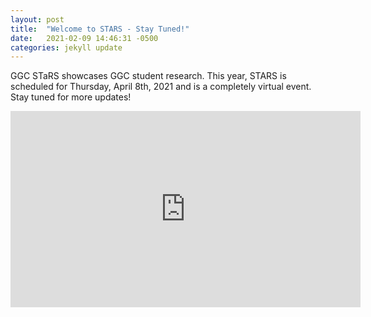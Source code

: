 ```yaml
---
layout: post
title:  "Welcome to STARS - Stay Tuned!"
date:   2021-02-09 14:46:31 -0500
categories: jekyll update
---
```


GGC STaRS showcases GGC student research. This year, STARS is scheduled for Thursday, April 8th, 2021 and is a completely virtual event. Stay tuned for more updates!

<iframe src="https://www.facebook.com/plugins/video.php?height=314&href=https%3A%2F%2Fwww.facebook.com%2Fggc.sst%2Fvideos%2F2856445054589467%2F&show_text=false&width=560" width="560" height="314" style="border:none;overflow:hidden" scrolling="no" frameborder="0" allowfullscreen="true" allow="autoplay; clipboard-write; encrypted-media; picture-in-picture; web-share" allowFullScreen="true"></iframe>

<!--You’ll find this post in your `_posts` directory. Go ahead and edit it and re-build the site to see your changes. You can rebuild the site in many different ways, but the most common way is to run `jekyll serve`, which launches a web server and auto-regenerates your site when a file is updated.-->

<!--To add new posts, simply add a file in the `_posts` directory that follows the convention `YYYY-MM-DD-name-of-post.ext` and includes the necessary front matter. Take a look at the source for this post to get an idea about how it works.-->

<!--Jekyll also offers powerful support for code snippets:-->

<!--{% highlight ruby %}
def print_hi(name)
  puts "Hi, #{name}"
end
print_hi('Tom')
#=> prints 'Hi, Tom' to STDOUT.
{% endhighlight %}-->

<!--Check out the [Jekyll docs][jekyll-docs] for more info on how to get the most out of Jekyll. File all bugs/feature requests at [Jekyll’s GitHub repo][jekyll-gh]. If you have questions, you can ask them on [Jekyll Talk][jekyll-talk].-->

<!--[jekyll-docs]: https://jekyllrb.com/docs/home
[jekyll-gh]:   https://github.com/jekyll/jekyll
[jekyll-talk]: https://talk.jekyllrb.com/-->
